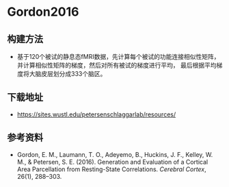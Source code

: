 # Gordon2016

## 构建方法

* 基于120个被试的静息态fMRI数据，先计算每个被试的功能连接相似性矩阵，并计算相似性矩阵的梯度，然后对所有被试的梯度进行平均， 最后根据平均梯度将大脑皮层划分成333个脑区。

## 下载地址

* <https://sites.wustl.edu/petersenschlaggarlab/resources/>

## 参考资料

* Gordon, E. M., Laumann, T. O., Adeyemo, B., Huckins, J. F., Kelley, W. M., & Petersen, S. E. (2016). Generation and Evaluation of a Cortical Area Parcellation from Resting-State Correlations. *Cerebral Cortex*, 26(1), 288–303.
